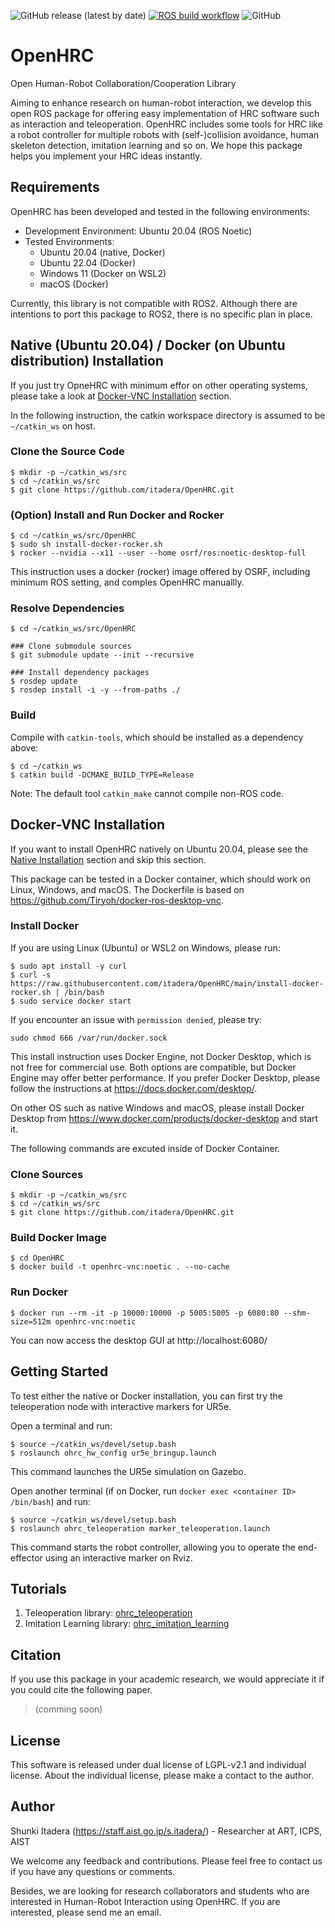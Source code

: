 ![GitHub release (latest by date)](https://img.shields.io/github/v/release/itadera/OpenHRC)
[![ROS build workflow](https://github.com/itadera/OpenHRC/actions/workflows/build.yaml/badge.svg)](https://github.com/itadera/OpenHRC/actions/workflows/build.yaml)
![GitHub](https://img.shields.io/github/license/itadera/OpenHRC)
# OpenHRC
Open Human-Robot Collaboration/Cooperation Library

Aiming to enhance research on human-robot interaction, we develop this open ROS package for offering easy implementation of HRC software such as interaction and teleoperation.
OpenHRC includes some tools for HRC like a robot controller for multiple robots with (self-)collision avoidance, human skeleton detection, imitation learning and so on. We hope this package helps you implement your HRC ideas instantly.

## Requirements
OpenHRC has been developed and tested in the following environments:
- Development Environment: Ubuntu 20.04 (ROS Noetic)
- Tested Environments:
  - Ubuntu 20.04 (native, Docker)
  - Ubuntu 22.04 (Docker)
  - Windows 11 (Docker on WSL2)
  - macOS (Docker)

Currently, this library is not compatible with ROS2. Although there are intentions to port this package to ROS2, there is no specific plan in place.


## Native (Ubuntu 20.04) / Docker (on Ubuntu distribution) Installation

If you just try OpneHRC with minimum effor on other operating systems, please take a look at [Docker-VNC Installation](#Docker-VNC-Installation) section.

In the following instruction, the catkin workspace directory is assumed to be `~/catkin_ws` on host.

### Clone the Source Code
```
$ mkdir -p ~/catkin_ws/src
$ cd ~/catkin_ws/src
$ git clone https://github.com/itadera/OpenHRC.git 
```

### (Option) Install and Run Docker and Rocker

```
$ cd ~/catkin_ws/src/OpenHRC
$ sudo sh install-docker-rocker.sh
$ rocker --nvidia --x11 --user --home osrf/ros:noetic-desktop-full
```

This instruction uses a docker (rocker) image offered by OSRF, including minimum ROS setting, and comples OpenHRC manuallly. 


### Resolve Dependencies
```
$ cd ~/catkin_ws/src/OpenHRC

### Clone submodule sources
$ git submodule update --init --recursive

### Install dependency packages
$ rosdep update
$ rosdep install -i -y --from-paths ./ 
```

### Build
Compile with `catkin-tools`, which should be installed as a dependency above:

```
$ cd ~/catkin_ws
$ catkin build -DCMAKE_BUILD_TYPE=Release
```
Note: The default tool `catkin_make` cannot compile non-ROS code.


## Docker-VNC Installation
If you want to install OpenHRC natively on Ubuntu 20.04, please see the [Native Installation](#Native-Installation-(Ubuntu-20.04)) section and skip this section.

This package can be tested in a Docker container, which should work on Linux, Windows, and macOS. The Dockerfile is based on https://github.com/Tiryoh/docker-ros-desktop-vnc.

### Install Docker
If you are using Linux (Ubuntu) or WSL2 on Windows, please run:
```
$ sudo apt install -y curl
$ curl -s https://raw.githubusercontent.com/itadera/OpenHRC/main/install-docker-rocker.sh | /bin/bash
$ sudo service docker start
```

If you encounter an issue with `permission denied`, please try:
```
sudo chmod 666 /var/run/docker.sock
```

This install instruction uses Docker Engine, not Docker Desktop, which is not free for commercial use. Both options are compatible, but Docker Engine may offer better performance. If you prefer Docker Desktop, please follow the instructions at https://docs.docker.com/desktop/.


On other OS such as native Windows and macOS, please install Docker Desktop from https://www.docker.com/products/docker-desktop and start it.

The following commands are excuted inside of Docker Container.

### Clone Sources
```
$ mkdir -p ~/catkin_ws/src
$ cd ~/catkin_ws/src
$ git clone https://github.com/itadera/OpenHRC.git 
```

### Build Docker Image
```
$ cd OpenHRC
$ docker build -t openhrc-vnc:noetic . --no-cache
```

### Run Docker 
```
$ docker run --rm -it -p 10000:10000 -p 5005:5005 -p 6080:80 --shm-size=512m openhrc-vnc:noetic
```
You can now access the desktop GUI at 
http://localhost:6080/


## Getting Started
To test either the native or Docker installation, you can first try the teleoperation node with interactive markers for UR5e.

Open a terminal and run:
```
$ source ~/catkin_ws/devel/setup.bash
$ roslaunch ohrc_hw_config ur5e_bringup.launch
```
This command launches the UR5e simulation on Gazebo.

Open another terminal (if on Docker, run `docker exec <container ID> /bin/bash`) and run:
```
$ source ~/catkin_ws/devel/setup.bash
$ roslaunch ohrc_teleoperation marker_teleoperation.launch
```

This command starts the robot controller, allowing you to operate the end-effector using an interactive marker on Rviz.


## Tutorials

1. Teleoperation library: [ohrc_teleoperation](./ohrc_teleoperation)
2. Imitation Learning library: [ohrc_imitation_learning](./ohrc_imitation_learning)



## Citation

If you use this package in your academic research, we would appreciate it if you could cite the following paper.
>(comming soon)


## License
This software is released under dual license of LGPL-v2.1 and individual license.
About the individual license, please make a contact to the author.

## Author
Shunki Itadera (https://staff.aist.go.jp/s.itadera/) - Researcher at ART, ICPS, AIST

We welcome any feedback and contributions. Please feel free to contact us if you have any questions or comments.

Besides, we are looking for research collaborators and students who are interested in Human-Robot Interaction using OpenHRC. If you are interested, please send me an email.